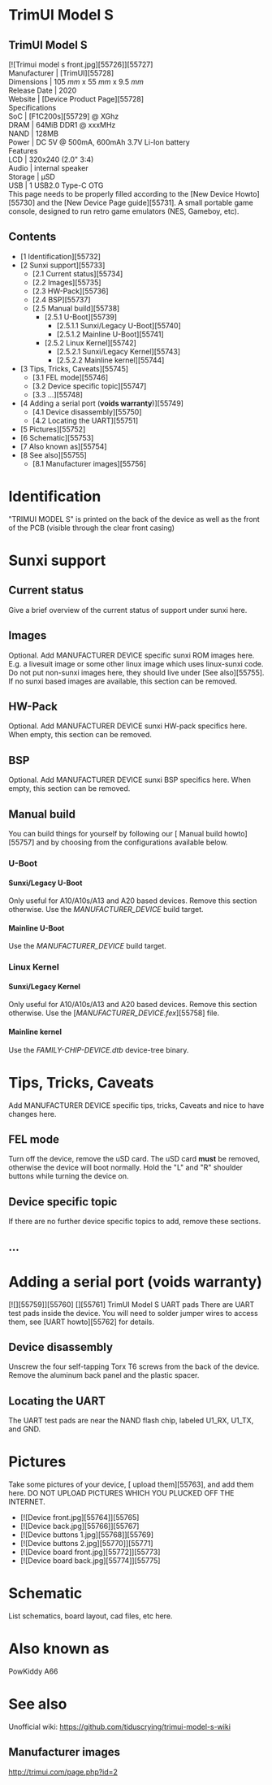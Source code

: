 # TrimUI Model S
TrimUI Model S  
---  
[![Trimui model s front.jpg][55726]][55727]  
Manufacturer |  [TrimUI][55728]  
Dimensions |  105 _mm_ x 55 _mm_ x 9.5 _mm_  
Release Date |  2020   
Website |  [Device Product Page][55728]  
Specifications   
SoC |  [F1C200s][55729] @ XGhz   
DRAM |  64MiB DDR1 @ xxxMHz   
NAND |  128MB   
Power |  DC 5V @ 500mA, 600mAh 3.7V Li-Ion battery   
Features   
LCD |  320x240 (2.0" 3:4)   
Audio |  internal speaker   
Storage |  µSD   
USB |  1 USB2.0 Type-C OTG   
This page needs to be properly filled according to the [New Device Howto][55730] and the [New Device Page guide][55731].
A small portable game console, designed to run retro game emulators (NES, Gameboy, etc). 
## Contents
  * [1 Identification][55732]
  * [2 Sunxi support][55733]
    * [2.1 Current status][55734]
    * [2.2 Images][55735]
    * [2.3 HW-Pack][55736]
    * [2.4 BSP][55737]
    * [2.5 Manual build][55738]
      * [2.5.1 U-Boot][55739]
        * [2.5.1.1 Sunxi/Legacy U-Boot][55740]
        * [2.5.1.2 Mainline U-Boot][55741]
      * [2.5.2 Linux Kernel][55742]
        * [2.5.2.1 Sunxi/Legacy Kernel][55743]
        * [2.5.2.2 Mainline kernel][55744]
  * [3 Tips, Tricks, Caveats][55745]
    * [3.1 FEL mode][55746]
    * [3.2 Device specific topic][55747]
    * [3.3 ...][55748]
  * [4 Adding a serial port (**voids warranty**)][55749]
    * [4.1 Device disassembly][55750]
    * [4.2 Locating the UART][55751]
  * [5 Pictures][55752]
  * [6 Schematic][55753]
  * [7 Also known as][55754]
  * [8 See also][55755]
    * [8.1 Manufacturer images][55756]

# Identification
"TRIMUI MODEL S" is printed on the back of the device as well as the front of the PCB (visible through the clear front casing) 
# Sunxi support
## Current status
Give a brief overview of the current status of support under sunxi here.
## Images
Optional. Add MANUFACTURER DEVICE specific sunxi ROM images here. E.g. a livesuit image or some other linux image which uses linux-sunxi code. Do not put non-sunxi images here, they should live under [See also][55755]. If no sunxi based images are available, this section can be removed.
## HW-Pack
Optional. Add MANUFACTURER DEVICE sunxi HW-pack specifics here. When empty, this section can be removed.
## BSP
Optional. Add MANUFACTURER DEVICE sunxi BSP specifics here. When empty, this section can be removed.
## Manual build
You can build things for yourself by following our [ Manual build howto][55757] and by choosing from the configurations available below. 
### U-Boot
#### Sunxi/Legacy U-Boot
Only useful for A10/A10s/A13 and A20 based devices. Remove this section otherwise.
Use the _MANUFACTURER_DEVICE_ build target. 
#### Mainline U-Boot
Use the _MANUFACTURER_DEVICE_ build target. 
### Linux Kernel
#### Sunxi/Legacy Kernel
Only useful for A10/A10s/A13 and A20 based devices. Remove this section otherwise.
Use the [_MANUFACTURER_DEVICE.fex_][55758] file. 
#### Mainline kernel
Use the _FAMILY-CHIP-DEVICE.dtb_ device-tree binary. 
# Tips, Tricks, Caveats
Add MANUFACTURER DEVICE specific tips, tricks, Caveats and nice to have changes here.
## FEL mode
Turn off the device, remove the uSD card. The uSD card **must** be removed, otherwise the device will boot normally. Hold the "L" and "R" shoulder buttons while turning the device on. 
## Device specific topic
If there are no further device specific topics to add, remove these sections.
## ...
# Adding a serial port (**voids warranty**)
[![][55759]][55760]
[][55761]
TrimUI Model S UART pads
There are UART test pads inside the device. You will need to solder jumper wires to access them, see [UART howto][55762] for details. 
## Device disassembly
Unscrew the four self-tapping Torx T6 screws from the back of the device. Remove the aluminum back panel and the plastic spacer. 
## Locating the UART
The UART test pads are near the NAND flash chip, labeled U1_RX, U1_TX, and GND. 
# Pictures
Take some pictures of your device, [ upload them][55763], and add them here. DO NOT UPLOAD PICTURES WHICH YOU PLUCKED OFF THE INTERNET.
  * [![Device front.jpg][55764]][55765]
  * [![Device back.jpg][55766]][55767]
  * [![Device buttons 1.jpg][55768]][55769]
  * [![Device buttons 2.jpg][55770]][55771]
  * [![Device board front.jpg][55772]][55773]
  * [![Device board back.jpg][55774]][55775]

# Schematic
List schematics, board layout, cad files, etc here.
# Also known as
PowKiddy A66 
# See also
Unofficial wiki: <https://github.com/tiduscrying/trimui-model-s-wiki>
## Manufacturer images
<http://trimui.com/page.php?id=2>
